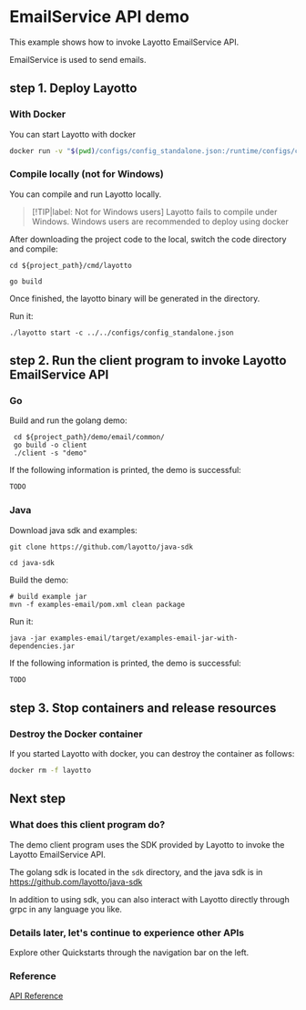    
# EmailService API demo

This example shows how to invoke Layotto EmailService API.

EmailService is used to send emails.

## step 1. Deploy Layotto
<!-- tabs:start -->
### **With Docker**
You can start Layotto with docker

```bash
docker run -v "$(pwd)/configs/config_standalone.json:/runtime/configs/config.json" -d  -p 34904:34904 --name layotto layotto/layotto start
```

### **Compile locally (not for Windows)**
You can compile and run Layotto locally.

> [!TIP|label: Not for Windows users]
> Layotto fails to compile under Windows. Windows users are recommended to deploy using docker

After downloading the project code to the local, switch the code directory and compile:

```shell
cd ${project_path}/cmd/layotto
```

```shell @if.not.exist layotto
go build
```

Once finished, the layotto binary will be generated in the directory.

Run it:

```shell @background
./layotto start -c ../../configs/config_standalone.json
```

<!-- tabs:end -->

## step 2. Run the client program to invoke Layotto EmailService API
<!-- tabs:start -->
### **Go**
Build and run the golang demo:

```shell
 cd ${project_path}/demo/email/common/
 go build -o client
 ./client -s "demo"
```

If the following information is printed, the demo is successful:

```bash
TODO
```

### **Java**

Download java sdk and examples:

```shell @if.not.exist java-sdk
git clone https://github.com/layotto/java-sdk
```

```shell
cd java-sdk
```

Build the demo:

```shell @if.not.exist examples-email/target/examples-email-jar-with-dependencies.jar
# build example jar
mvn -f examples-email/pom.xml clean package
```

Run it:

```shell
java -jar examples-email/target/examples-email-jar-with-dependencies.jar
```

If the following information is printed, the demo is successful:

```bash
TODO
```

<!-- tabs:end -->

## step 3. Stop containers and release resources
<!-- tabs:start -->
### **Destroy the Docker container**
If you started Layotto with docker, you can destroy the container as follows:

```bash
docker rm -f layotto
```

<!-- tabs:end -->

## Next step
### What does this client program do?
The demo client program uses the SDK provided by Layotto to invoke the Layotto EmailService API.

The golang sdk is located in the `sdk` directory, and the java sdk is in https://github.com/layotto/java-sdk

In addition to using sdk, you can also interact with Layotto directly through grpc in any language you like.

### Details later, let's continue to experience other APIs
Explore other Quickstarts through the navigation bar on the left.

### Reference

[API Reference](https://mosn.io/layotto/api/v1/email.html)

<!--design_doc_url-->

 <!-- end services -->

